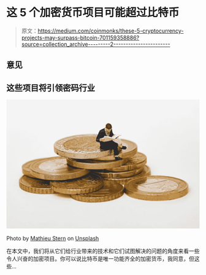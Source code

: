 # 这 5 个加密货币项目可能超过比特币

> 原文：<https://medium.com/coinmonks/these-5-cryptocurrency-projects-may-surpass-bitcoin-701159358886?source=collection_archive---------2----------------------->

## 意见

## 这些项目将引领密码行业

![](img/aee13778612bae4f30e61fc004ad01f2.png)

Photo by [Mathieu Stern](https://unsplash.com/@mathieustern?utm_source=medium&utm_medium=referral) on [Unsplash](https://unsplash.com?utm_source=medium&utm_medium=referral)

在本文中，我们将从它们给行业带来的技术和它们试图解决的问题的角度来看一些令人兴奋的加密项目。你可以说比特币是唯一功能齐全的加密货币，我同意，但这些…